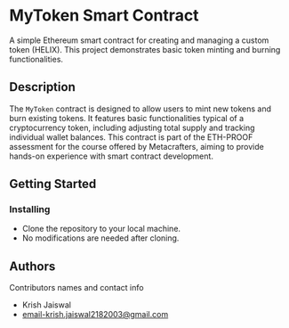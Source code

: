 # MyToken Smart Contract

A simple Ethereum smart contract for creating and managing a custom token (HELIX). This project demonstrates basic token minting and burning functionalities.

## Description

The `MyToken` contract is designed to allow users to mint new tokens and burn existing tokens. It features basic functionalities typical of a cryptocurrency token, including adjusting total supply and tracking individual wallet balances. This contract is part of the ETH-PROOF assessment for the course offered by Metacrafters, aiming to provide hands-on experience with smart contract development.

## Getting Started

### Installing

* Clone the repository to your local machine.
* No modifications are needed after cloning.

## Authors

Contributors names and contact info

* Krish Jaiswal
* email-krish.jaiswal2182003@gmail.com


